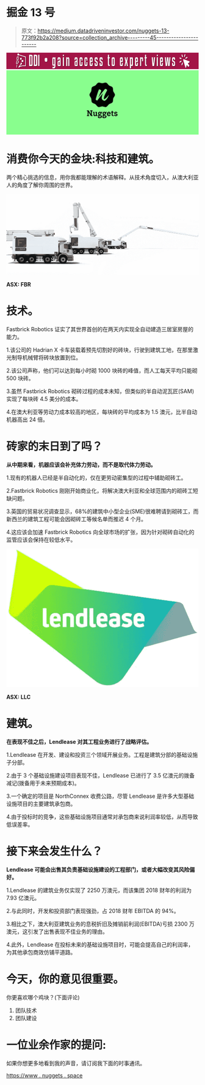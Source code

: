 # 掘金 13 号

> 原文：<https://medium.datadriveninvestor.com/nuggets-13-773f92b2a208?source=collection_archive---------45----------------------->

[![](img/bc3aa43163953fa70728c0f8dfe49494.png)](http://www.track.datadriveninvestor.com/Split11-20)![](img/b56199696f92d4c4da647b5e02eb213a.png)

# 消费你今天的金块:科技和建筑。

两个精心挑选的信息，用你我都能理解的术语解释。从技术角度切入，从澳大利亚人的角度了解你周围的世界。

![](img/299defbdf9c4ddbc0ca985aa8f2c9c9e.png)

**ASX: FBR**

# 技术。

Fastbrick Robotics 证实了其世界首创的在两天内实现全自动建造三居室房屋的能力。

1.该公司的 Hadrian X 卡车装载着预先切割好的砖块，行驶到建筑工地，在那里激光制导机械臂将砖块放置到位。

2.该公司声称，他们可以达到每小时砌 1000 块砖的峰值，而人工每天平均只能砌 500 块砖。

3.虽然 Fastbrick Robotics 砌砖过程的成本未知，但类似的半自动泥瓦匠(SAM)实现了每块砖 4.5 美分的成本。

4.在澳大利亚等劳动力成本较高的地区，每块砖的平均成本为 1.5 澳元，比半自动机器高出 24 倍。

# 砖家的末日到了吗？

**从中期来看，机器应该会补充体力劳动，而不是取代体力劳动。**

1.现有的机器人已经是半自动化的，仅在更劳动密集型的过程中辅助砌砖工。

2.Fastbrick Robotics 刚刚开始商业化，将解决澳大利亚和全球范围内的砌砖工短缺问题。

3.英国的贸易状况调查显示，68%的建筑中小型企业(SME)很难聘请到砌砖工，而新西兰的建筑工程可能会因砌砖工等候名单而推迟 4 个月。

4.这应该会加速 Fastbrick Robotics 向全球市场的扩张，因为针对砌砖自动化的监管应该会保持在较低水平。

![](img/19ae6bf88e3f5a246457122542658c27.png)

**ASX: LLC**

# 建筑。

**在表现不佳之后，Lendlease 对其工程业务进行了战略评估。**

1.Lendlease 在开发、建设和投资三个领域开展业务。工程是建筑分部的基础设施子分部。

2.由于 3 个基础设施建设项目表现不佳，Lendlease 已进行了 3.5 亿澳元的拨备减记(拨备用于未来预期成本)。

3.一个确定的项目是 NorthConnex 收费公路，尽管 Lendlease 是许多大型基础设施项目的主要建筑承包商。

4.由于投标时的竞争，这些基础设施项目通常对承包商来说利润率较低，从而导致低误差率。

# 接下来会发生什么？

**Lendlease 可能会出售其负责基础设施建设的工程部门，或者大幅改变其风险偏好。**

1.Lendlease 的建筑业务仅实现了 2250 万澳元，而该集团 2018 财年的利润为 7.93 亿澳元。

2.与此同时，开发和投资部门表现强劲，占 2018 财年 EBITDA 的 94%。

3.相比之下，澳大利亚建筑业务的息税折旧及摊销前利润(EBITDA)亏损 2300 万澳元，这引发了出售表现不佳业务的理由。

4.此外，Lendlease 在投标未来的基础设施项目时，可能会提高自己的利润率，为其他承包商效仿铺平道路。

# 今天，你的意见很重要。

你更喜欢哪个鸡块？(下面评论)

1.  团队技术
2.  团队建设

# 一位业余作家的提问:

如果你想更多地看到我的声音，请订阅我下面的时事通讯。

[https://www . nuggets . space](http://www.nuggets.space/)